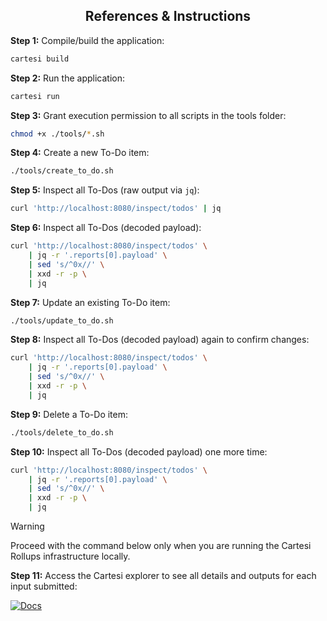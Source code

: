 ## <div align="center">References & Instructions</div>

**Step 1:** Compile/build the application:
```bash
cartesi build
```

**Step 2:** Run the application:
```bash
cartesi run
```

**Step 3:** Grant execution permission to all scripts in the tools folder:
```bash
chmod +x ./tools/*.sh
```

**Step 4:** Create a new To-Do item:
```bash
./tools/create_to_do.sh
```

**Step 5:** Inspect all To-Dos (raw output via `jq`):
```bash
curl 'http://localhost:8080/inspect/todos' | jq
```

**Step 6:** Inspect all To-Dos (decoded payload):
```bash
curl 'http://localhost:8080/inspect/todos' \
    | jq -r '.reports[0].payload' \
    | sed 's/^0x//' \
    | xxd -r -p \
    | jq
```

**Step 7:** Update an existing To-Do item:
```bash
./tools/update_to_do.sh
```

**Step 8:** Inspect all To-Dos (decoded payload) again to confirm changes:
```bash
curl 'http://localhost:8080/inspect/todos' \
    | jq -r '.reports[0].payload' \
    | sed 's/^0x//' \
    | xxd -r -p \
    | jq
```

**Step 9:** Delete a To-Do item:
```bash
./tools/delete_to_do.sh
```

**Step 10:** Inspect all To-Dos (decoded payload) one more time:
```bash
curl 'http://localhost:8080/inspect/todos' \
    | jq -r '.reports[0].payload' \
    | sed 's/^0x//' \
    | xxd -r -p \
    | jq
```

> [!WARNING]
> Proceed with the command below only when you are running the Cartesi Rollups infrastructure locally.

**Step 11:** Access the Cartesi explorer to see all details and outputs for each input submitted:
<br>

[![Docs]][Link-docs]

[Docs]: https://img.shields.io/badge/Cartesi-Explorer-79F7FA?style=for-the-badge
[Link-docs]: http://localhost:8080/explorer
